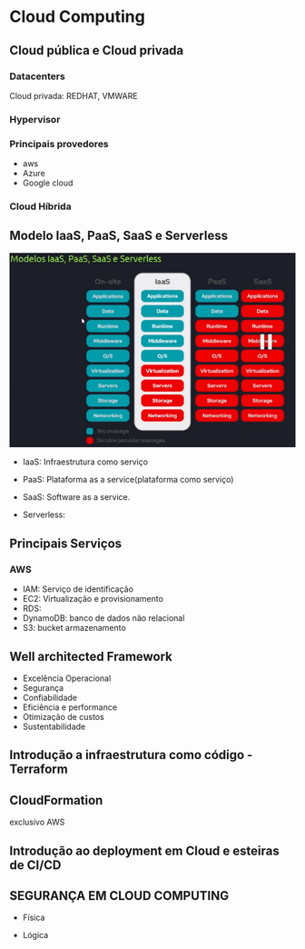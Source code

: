 # Cloud Computing

## Cloud pública e Cloud privada

### Datacenters

Cloud privada: REDHAT, VMWARE

### Hypervisor

### Principais provedores
* aws
* Azure
* Google cloud

### Cloud Híbrida

## Modelo IaaS, PaaS, SaaS e Serverless

![](img/cloud2.png)

* IaaS: Infraestrutura como serviço

* PaaS: Plataforma as a service(plataforma como serviço)

* SaaS: Software as a service.

* Serverless:

## Principais Serviços

### AWS

* IAM: Serviço de identificação
* EC2: Virtualização e provisionamento
* RDS:
* DynamoDB: banco de dados não relacional
* S3: bucket armazenamento

## Well architected Framework

* Excelência Operacional
* Segurança
* Confiabilidade
* Eficiência e performance
* Otimização de custos
* Sustentabilidade


## Introdução a infraestrutura como código - Terraform

## CloudFormation
exclusivo AWS


## Introdução ao deployment em Cloud e esteiras de CI/CD


## SEGURANÇA EM CLOUD COMPUTING

* Física

* Lógica

